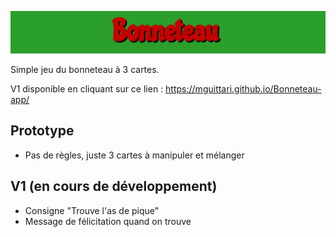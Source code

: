 ![Bonneteau](./public/Readme-pictures/Banner.png)

Simple jeu du bonneteau à 3 cartes.

V1 disponible en cliquant sur ce lien : https://mguittari.github.io/Bonneteau-app/

## Prototype
- Pas de règles, juste 3 cartes à manipuler et mélanger

## V1 (en cours de développement)
- Consigne "Trouve l'as de pique"
- Message de félicitation quand on trouve



